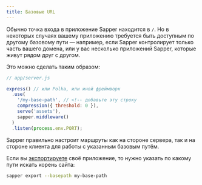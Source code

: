 ```yaml
---
title: Базовые URL
---
```


Обычно точка входа в приложение Sapper находится в `/`. Но в некоторых случаях вашему приложению требуется быть доступным по другому базовому пути — например, если Sapper контролирует только часть вашего домена, или у вас несколько приложений Sapper, которые живут рядом друг с другом.

Это можно сделать таким образом:

```js
// app/server.js

express() // или Polka, или иной фреймворк
  .use(
    '/my-base-path', // <!-- добавьте эту строку
    compression({ threshold: 0 }),
    serve('assets'),
    sapper.middleware()
  )
  .listen(process.env.PORT);
```

Sapper правильно настроит маршруты как на стороне сервера, так и на стороне клиента для работы с указанным базовым путём.

Если вы [экспортируете](guide#exporting) своё приложение, то нужно указать по какому пути искать корень сайта:

```bash
sapper export --basepath my-base-path
```
